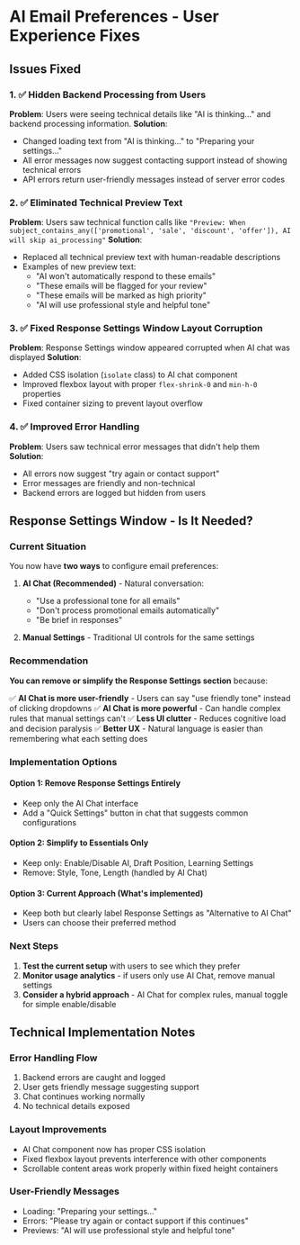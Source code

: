 # AI Email Preferences - User Experience Fixes

## Issues Fixed

### 1. ✅ Hidden Backend Processing from Users
**Problem**: Users were seeing technical details like "AI is thinking..." and backend processing information.
**Solution**: 
- Changed loading text from "AI is thinking..." to "Preparing your settings..."
- All error messages now suggest contacting support instead of showing technical errors
- API errors return user-friendly messages instead of server error codes

### 2. ✅ Eliminated Technical Preview Text
**Problem**: Users saw technical function calls like `"Preview: When subject_contains_any(['promotional', 'sale', 'discount', 'offer']), AI will skip ai_processing"`
**Solution**:
- Replaced all technical preview text with human-readable descriptions
- Examples of new preview text:
  - "AI won't automatically respond to these emails"
  - "These emails will be flagged for your review" 
  - "These emails will be marked as high priority"
  - "AI will use professional style and helpful tone"

### 3. ✅ Fixed Response Settings Window Layout Corruption
**Problem**: Response Settings window appeared corrupted when AI chat was displayed
**Solution**:
- Added CSS isolation (`isolate` class) to AI chat component
- Improved flexbox layout with proper `flex-shrink-0` and `min-h-0` properties
- Fixed container sizing to prevent layout overflow

### 4. ✅ Improved Error Handling
**Problem**: Users saw technical error messages that didn't help them
**Solution**:
- All errors now suggest "try again or contact support"
- Error messages are friendly and non-technical
- Backend errors are logged but hidden from users

## Response Settings Window - Is It Needed?

### Current Situation
You now have **two ways** to configure email preferences:

1. **AI Chat (Recommended)** - Natural conversation:
   - "Use a professional tone for all emails"
   - "Don't process promotional emails automatically"  
   - "Be brief in responses"

2. **Manual Settings** - Traditional UI controls for the same settings

### Recommendation
**You can remove or simplify the Response Settings section** because:

✅ **AI Chat is more user-friendly** - Users can say "use friendly tone" instead of clicking dropdowns
✅ **AI Chat is more powerful** - Can handle complex rules that manual settings can't
✅ **Less UI clutter** - Reduces cognitive load and decision paralysis
✅ **Better UX** - Natural language is easier than remembering what each setting does

### Implementation Options

#### Option 1: Remove Response Settings Entirely
- Keep only the AI Chat interface
- Add a "Quick Settings" button in chat that suggests common configurations

#### Option 2: Simplify to Essentials Only
- Keep only: Enable/Disable AI, Draft Position, Learning Settings
- Remove: Style, Tone, Length (handled by AI Chat)

#### Option 3: Current Approach (What's implemented)
- Keep both but clearly label Response Settings as "Alternative to AI Chat"
- Users can choose their preferred method

### Next Steps
1. **Test the current setup** with users to see which they prefer
2. **Monitor usage analytics** - if users only use AI Chat, remove manual settings
3. **Consider a hybrid approach** - AI Chat for complex rules, manual toggle for simple enable/disable

## Technical Implementation Notes

### Error Handling Flow
1. Backend errors are caught and logged
2. User gets friendly message suggesting support
3. Chat continues working normally
4. No technical details exposed

### Layout Improvements
- AI Chat component now has proper CSS isolation
- Fixed flexbox layout prevents interference with other components
- Scrollable content areas work properly within fixed height containers

### User-Friendly Messages
- Loading: "Preparing your settings..."
- Errors: "Please try again or contact support if this continues"
- Previews: "AI will use professional style and helpful tone" 